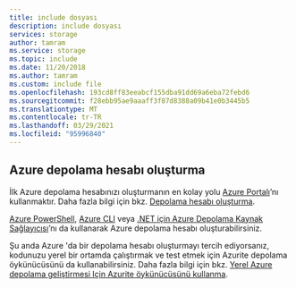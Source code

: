 ```yaml
---
title: include dosyası
description: include dosyası
services: storage
author: tamram
ms.service: storage
ms.topic: include
ms.date: 11/20/2018
ms.author: tamram
ms.custom: include file
ms.openlocfilehash: 193cd8ff83eeabcf155dba91dd69a6eba72febd6
ms.sourcegitcommit: f28ebb95ae9aaaff3f87d8388a09b41e0b3445b5
ms.translationtype: MT
ms.contentlocale: tr-TR
ms.lasthandoff: 03/29/2021
ms.locfileid: "95996840"
---
```

## <a name="create-an-azure-storage-account"></a>Azure depolama hesabı oluşturma

İlk Azure depolama hesabınızı oluşturmanın en kolay yolu [Azure Portalı](https://portal.azure.com)’nı kullanmaktır. Daha fazla bilgi için bkz. [Depolama hesabı oluşturma](../articles/storage/common/storage-account-create.md).

[Azure PowerShell](/powershell/module/az.storage/), [Azure CLI](../articles/storage/blobs/storage-quickstart-blobs-cli.md) veya [.NET için Azure Depolama Kaynak Sağlayıcısı](https://azure.microsoft.com/resources/samples/storage-dotnet-resource-provider-getting-started/)’nı da kullanarak Azure depolama hesabı oluşturabilirsiniz.

Şu anda Azure 'da bir depolama hesabı oluşturmayı tercih ediyorsanız, kodunuzu yerel bir ortamda çalıştırmak ve test etmek için Azurite depolama öykünücüsünü da kullanabilirsiniz. Daha fazla bilgi için bkz. [Yerel Azure depolama geliştirmesi Için Azurite öykünücüsünü kullanma](../articles/storage/common/storage-use-azurite.md).